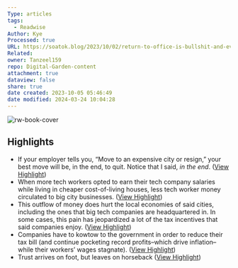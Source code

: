 ```yaml
---
Type: articles
tags:
  - Readwise
Author: Kye
Processed: true
URL: https://soatok.blog/2023/10/02/return-to-office-is-bullshit-and-everyone-knows-it/
Related: 
owner: Tanzeel159
repo: Digital-Garden-content
attachment: true
dataview: false
share: true
date created: 2023-10-05 05:46:49
date modified: 2024-03-24 10:04:28
---
```

![rw-book-cover](https://i0.wp.com/soatok.blog/wp-content/uploads/2023/10/BlogHeader-2023-ReturnToOffice.png?fit=1200%2C675&ssl=1)

## Highlights
- If your employer tells you, “Move to an expensive city or resign,” your best move will be, in the end, to quit. Notice that I said, *in the end*. ([View Highlight](https://read.readwise.io/read/01hbyg65cvxb7yr5x4r8d2ethz))
- When more tech workers opted to earn their tech company salaries while living in cheaper cost-of-living houses, less tech worker money circulated to big city businesses. ([View Highlight](https://read.readwise.io/read/01hbyg837vctk3z5rtkn1ec878))
- This outflow of money does hurt the local economies of said cities, including the ones that big tech companies are headquartered in. In some cases, this pain has jeopardized a lot of the tax incentives that said companies enjoy. ([View Highlight](https://read.readwise.io/read/01hbyg86dwm2bwscfrgbz6wfg0))
- Companies have to kowtow to the government in order to reduce their tax bill (and continue pocketing record profits–which drive inflation–while their workers’ wages stagnate). ([View Highlight](https://read.readwise.io/read/01hbyg8wv21vhveqpv65pc6nva))
- Trust arrives on foot, but leaves on horseback ([View Highlight](https://read.readwise.io/read/01hbygdrwmw9x7m8k10pbb016w))
